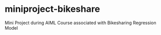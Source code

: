 # miniproject-bikeshare
Mini Project during AIML Course associated with Bikesharing Regression Model
